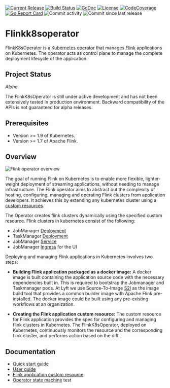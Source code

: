 [![Current Release](https://img.shields.io/github/release/lyft/flinkk8soperator.svg)](https://github.com/lyft/flinkk8soperator/releases/latest)
[![Build Status](https://travis-ci.org/lyft/flinkk8soperator.svg?branch=master)](https://travis-ci.org/lyft/flinkk8soperator)
[![GoDoc](https://godoc.org/github.com/lyft/flinkk8soperator?status.svg)](https://godoc.org/github.com/lyft/flinkk8soperator)
[![License](https://img.shields.io/badge/LICENSE-Apache2.0-ff69b4.svg)](http://www.apache.org/licenses/LICENSE-2.0.html)
[![CodeCoverage](https://img.shields.io/codecov/c/github/lyft/flinkk8soperator.svg)](https://codecov.io/gh/lyft/flinkk8soperator)
[![Go Report Card](https://goreportcard.com/badge/github.com/lyft/flinkk8soperator)](https://goreportcard.com/report/github.com/lyft/flinkk8soperator)
![Commit activity](https://img.shields.io/github/commit-activity/w/lyft/flinkk8soperator.svg?style=plastic)
![Commit since last release](https://img.shields.io/github/commits-since/lyft/flinkk8soperator/latest.svg?style=plastic)


# Flinkk8soperator
FlinkK8sOperator is a [Kubernetes operator](https://coreos.com/operators/) that manages [Flink](https://flink.apache.org/) applications on Kubernetes. The operator acts as control plane to manage the complete deployment lifecycle of the application.


## Project Status

*Alpha*

The FlinkK8sOperator is still under active development and has not been extensively tested in production environment. Backward compatibility of the APIs is not guaranteed for alpha releases.

## Prerequisites
* Version >= 1.9 of Kubernetes.
* Version >= 1.7 of Apache Flink.

## Overview

![Flink operator overview](docs/flink-operator-overview.svg)

The goal of running Flink on Kubernetes is to enable more flexible, lighter-weight deployment of streaming applications, without needing to manage infrastructure. The Flink operator aims to abstract out the complexity of hosting, configuring, managing and operating Flink clusters from application developers. It achieves this by extending any kubernetes cluster using a [custom resources](https://kubernetes.io/docs/concepts/extend-kubernetes/api-extension/custom-resources).

The Operator creates flink clusters dynamically using the specified custom resource. Flink clusters in kubernetes consist of the following:
* JobManager [Deployment](https://kubernetes.io/docs/concepts/workloads/controllers/deployment/)
* TaskManager [Deployment](https://kubernetes.io/docs/concepts/workloads/controllers/deployment/)
* JobManager [Service](https://kubernetes.io/docs/concepts/services-networking/service/)
* JobManager [Ingress](https://kubernetes.io/docs/concepts/services-networking/ingress/) for the UI

Deploying and managing Flink applications in Kubernetes involves two steps:

* **Building Flink application packaged as a docker image:** A docker image is built containing the application source code with the necessary dependencies built in. This is required to bootstrap the Jobmanager and Taskmanager pods. At Lyft we use Source-To-Image [S2I](https://docs.openshift.com/enterprise/3.0/using_images/s2i_images/index.html) as the image build tool that provides a common builder image with Apache Flink pre-installed. The docker image could be built using any pre-existing workflows at an organization.

* **Creating the Flink application custom resource:** The custom resource for Flink application provides the spec for configuring and managing flink clusters in Kubernetes. The FlinkK8sOperator, deployed on Kubernetes, continuously monitors the resource and the corresponding flink cluster, and performs action based on the diff.

## Documentation

* [Quick start guide](/docs/quick-start-guide.md)
* [User guide](/docs/user_guide.md)
* [Flink application custom resource](/docs/crd.md)
* [Operator state machine](/docs/state_machine.md)
test
